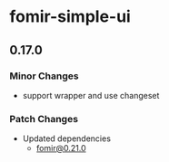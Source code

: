 # fomir-simple-ui

## 0.17.0

### Minor Changes

- support wrapper and use changeset

### Patch Changes

- Updated dependencies
  - fomir@0.21.0

